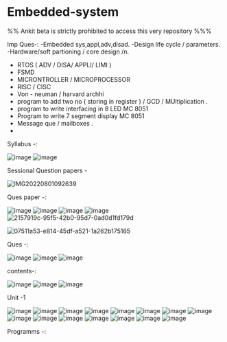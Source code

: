 # Embedded-system

%% Ankit beta is strictly prohibited to access this very repository %%%

Imp Ques-: 
-Embedded sys,appl,adv,disad.
-Design life cycle / parameters.
-Hardware/soft partioning / core design /n.
- RTOS ( ADV / DISA/ APPLI/ LIMI )
- FSMD 
- MICRONTROLLER / MICROPROCESSOR 
- RISC / CISC
- Von - neuman / harvard archhi
- program to add two no ( storing in register ) / GCD / MUltiplication .
- program to write interfacing in 8 LED MC 8051
- Program to write 7 segment display MC 8051
- Message que / mailboxes .
- 
Syllabus -:

![image](https://user-images.githubusercontent.com/59536110/179949626-aa3abeb3-52ce-48a3-870a-eadf0b4f3e70.png)
![image](https://user-images.githubusercontent.com/59536110/179949711-7385878c-7b49-4c39-98d9-b57188c36bc2.png)

Sessional Question papers -

![IMG20220801092639](https://user-images.githubusercontent.com/93399136/182069741-8c119a45-8014-47ad-bd7b-0f91008d15df.jpg)

Ques paper -:

![image](https://user-images.githubusercontent.com/59536110/179948542-78a97212-e3c8-4930-a39c-52eaa49ad7ee.png)
![image](https://user-images.githubusercontent.com/59536110/179948599-fe04f6fe-9db1-4d77-9bed-c0bc92d6cee9.png)
![image](https://user-images.githubusercontent.com/59536110/179948701-bbc83835-b4d1-4485-9b0c-5574235b554a.png)
![image](https://user-images.githubusercontent.com/59536110/179948760-b03c6516-c218-4d1b-983b-f2bffd6449e7.png)
![2157919c-95f5-42b0-95d7-0ad0d1fd179d](https://user-images.githubusercontent.com/59536110/182663153-4065e836-4417-44a0-a3be-6183add903f6.jpg)


![07511a53-e814-45df-a521-1a262b175165](https://user-images.githubusercontent.com/59536110/182663122-12bef71f-90eb-4342-8968-d145ec011c3f.jpg)

Ques -: 

![image](https://user-images.githubusercontent.com/59536110/179947932-8e4b41be-308a-41d5-a86a-7e73357ec545.png)
![image](https://user-images.githubusercontent.com/59536110/179947968-019f94d2-a211-43ff-9e00-e39e780ee53f.png)
![image](https://user-images.githubusercontent.com/59536110/179947988-617be107-750d-4a5f-ab86-a564e10639a7.png)

contents-:

![image](https://user-images.githubusercontent.com/59536110/179953297-3621b6c6-308f-4652-b18e-33352d3f0e0c.png)
![image](https://user-images.githubusercontent.com/59536110/179953340-c8961e85-c26d-4725-b6fe-7923b80ecc1b.png)
![image](https://user-images.githubusercontent.com/59536110/179953384-b6bc2865-0e6e-425a-aed0-2210d5cd48db.png)


Unit -1

![image](https://user-images.githubusercontent.com/59536110/181935287-51b45c80-2cca-4203-93d9-bd8de9784b2d.png)
![image](https://user-images.githubusercontent.com/59536110/181935329-e6880fef-b533-4353-bc0b-38781668dc44.png)
![image](https://user-images.githubusercontent.com/59536110/181935349-c81ed154-115e-445f-a254-a916003a8895.png)
![image](https://user-images.githubusercontent.com/59536110/181935360-5e24fa64-0784-4944-9778-eac034b184bf.png)
![image](https://user-images.githubusercontent.com/59536110/181935375-15637405-4ec0-49ab-8954-792c81ff37d0.png)
![image](https://user-images.githubusercontent.com/59536110/181935389-926ac050-bc2e-49ee-920f-e09ba98c6ba0.png)
![image](https://user-images.githubusercontent.com/59536110/181935409-90147003-a3d3-46b0-95a4-b67b51f44fc6.png)
![image](https://user-images.githubusercontent.com/59536110/181935430-f4de29ae-1b3c-4a54-a377-1cbe1f1398c4.png)
![image](https://user-images.githubusercontent.com/59536110/181935470-c65bfce4-33d5-41ad-8768-c6525deb7755.png)
![image](https://user-images.githubusercontent.com/59536110/181935440-c9e67e37-e408-4673-929d-a9ee2bcfd399.png)
![image](https://user-images.githubusercontent.com/59536110/181935452-f01e145b-3501-4970-8cdb-924e70a9e69c.png)
![image](https://user-images.githubusercontent.com/59536110/181935521-49c5b412-ee63-40b2-a7e4-f29084b7dfa7.png)
![image](https://user-images.githubusercontent.com/59536110/181935520-1350f97e-90a6-457a-94f7-f36ada8437e0.png)
![image](https://user-images.githubusercontent.com/59536110/181935543-0c093202-4540-4d3c-af35-4fd0d90ed0a1.png)
![image](https://user-images.githubusercontent.com/59536110/181935565-f5ac703c-4015-40ad-a708-f1c40de9d7be.png)

Programms -:
